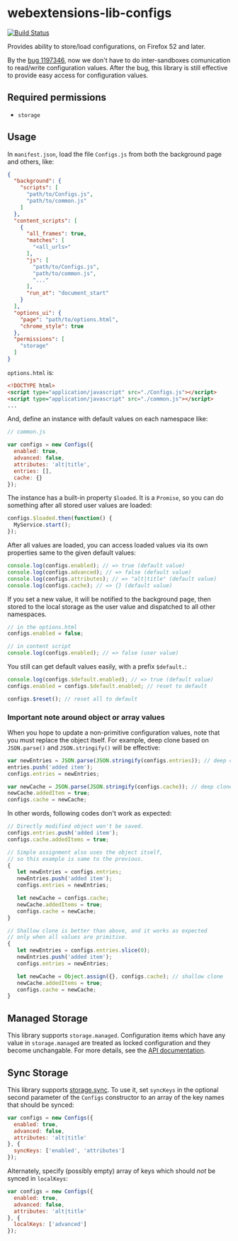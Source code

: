# webextensions-lib-configs

[![Build Status](https://travis-ci.org/piroor/webextensions-lib-configs.svg?branch=trunk)](https://travis-ci.org/piroor/webextensions-lib-configs)

Provides ability to store/load configurations, on Firefox 52 and later.

By the [bug 1197346](https://bugzilla.mozilla.org/show_bug.cgi?id=1197346), now we don't have to do inter-sandboxes comunication to read/write configuration values.
After the bug, this library is still effective to provide easy access for configuration values.

## Required permissions

 * `storage`

## Usage

In `manifest.json`, load the file `Configs.js` from both the background page and others, like:

```json
{
  "background": {
    "scripts": [
      "path/to/Configs.js",
      "path/to/common.js"
    ]
  },
  "content_scripts": [
    {
      "all_frames": true,
      "matches": [
        "<all_urls>"
      ],
      "js": [
        "path/to/Configs.js",
        "path/to/common.js",
        "..."
      ],
      "run_at": "document_start"
    }
  ],
  "options_ui": {
    "page": "path/to/options.html",
    "chrome_style": true
  },
  "permissions": [
    "storage"
  ]
}
```

`options.html` is:

```html
<!DOCTYPE html>
<script type="application/javascript" src="./Configs.js"></script>
<script type="application/javascript" src="./common.js"></script>
...
```

And, define an instance with default values on each namespace like:

```javascript
// common.js

var configs = new Configs({
  enabled: true,
  advanced: false,
  attributes: 'alt|title',
  entries: [],
  cache: {}
});
```

The instance has a built-in property `$loaded`. It is a `Promise`, so you can do something after all stored user values are loaded:

```javascript
configs.$loaded.then(function() {
  MyService.start();
});
```

After all values are loaded, you can access loaded values via its own properties same to the given default values:

```javascript
console.log(configs.enabled); // => true (default value)
console.log(configs.advanced); // => false (default value)
console.log(configs.attributes); // => "alt|title" (default value)
console.log(configs.cache); // => {} (default value)
```

If you set a new value, it will be notified to the background page, then stored to the local storage as the user value and dispatched to all other namespaces.

```javascript
// in the options.html
configs.enabled = false;
```

```javascript
// in content script
console.log(configs.enabled); // => false (user value)
```

You still can get default values easily, with a prefix `$default.`:

```javascript
console.log(configs.$default.enabled); // => true (default value)
configs.enabled = configs.$default.enabled; // reset to default

configs.$reset(); // reset all to default
```

### Important note around object or array values

When you hope to update a non-primitive configuration values, note that you must replace the object itself.
For example, deep clone based on `JSON.parse()` and `JSON.stringify()` will be effective:

```javascript
var newEntries = JSON.parse(JSON.stringify(configs.entries)); // deep clone
entries.push('added item');
configs.entries = newEntries;

var newCache = JSON.parse(JSON.stringify(configs.cache)); // deep clone
newCache.addedItem = true;
configs.cache = newCache;
```

In other words, following codes don't work as expected:

```javascript
// Directly modified object won't be saved.
configs.entries.push('added item');
configs.cache.addedItems = true;

// Simple assignment also uses the object itself,
// so this example is same to the previous.
{
   let newEntries = configs.entries;
   newEntries.push('added item');
   configs.entries = newEntries;

   let newCache = configs.cache;
   newCache.addedItems = true;
   configs.cache = newCache;
}

// Shallow clone is better than above, and it works as expected
// only when all values are primitive.
{
   let newEntries = configs.entries.slice(0);
   newEntries.push('added item');
   configs.entries = newEntries;

   let newCache = Object.assign({}, configs.cache); // shallow clone
   newCache.addedItems = true;
   configs.cache = newCache;
}
```

## Managed Storage

This library supports `storage.managed`. Configuration items which have any value in `storage.managed` are  treated as locked configuration and they become unchangable. For more details, see the [API documentation](https://developer.mozilla.org/en-US/Add-ons/WebExtensions/API/storage/managed).

## Sync Storage

This library supports [storage.sync](https://developer.mozilla.org/en-US/Add-ons/WebExtensions/API/storage/sync). To use it, set `syncKeys` in the optional second parameter of the `Configs` constructor to an array of the key names that should be synced:

```javascript
var configs = new Configs({
  enabled: true,
  advanced: false,
  attributes: 'alt|title'
}, {
  syncKeys: ['enabled', 'attributes']
});
```

Alternately, specify (possibly empty) array of keys which should _not_ be synced in `localKeys`:

```javascript
var configs = new Configs({
  enabled: true,
  advanced: false,
  attributes: 'alt|title'
}, {
  localKeys: ['advanced']
});
```
